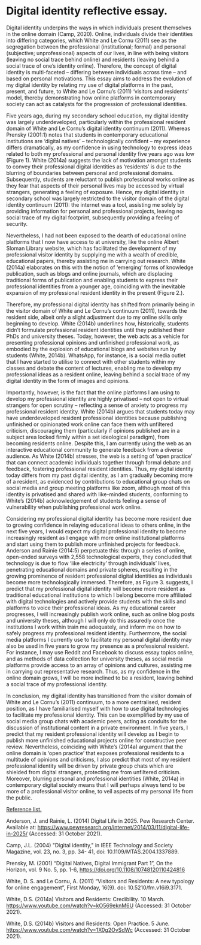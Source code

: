 # Digital identity reflective essay.

Digital identity underpins the ways in which individuals present themselves in the online domain 
(Camp, 2020). Online, individuals divide their identities into differing categories, which White and Le 
Cornu (2011) see as the segregation between the professional (institutional; formal) and personal 
(subjective; unprofessional) aspects of our lives, in line with being visitors (leaving no social trace 
behind online) and residents (leaving behind a social trace of one’s identity online). Therefore, the 
concept of digital identity is multi-faceted – differing between individuals across time – and based on
personal motivations. This essay aims to address the evolution of my digital identity by relating my 
use of digital platforms in the past, present, and future, to White and Le Cornu’s (2011) ‘visitors and 
residents’ model, thereby demonstrating how online platforms in contemporary society can act as 
catalysts for the progression of professional identities.

Five years ago, during my secondary school education, my digital identity was largely 
underdeveloped, particularly within the professional resident domain of White and Le Cornu’s digital 
identity continuum (2011). Whereas Prensky (2001:1) notes that students in contemporary 
educational institutions are ‘digital natives’ – technologically confident – my experience differs 
dramatically, as my confidence in using technology to express ideas related to both my professional 
and personal identity five years ago was low (Figure 1). White (2014a) suggests the lack of 
motivation amongst students to convey their professional digital identities as ‘residents’ is due to 
the blurring of boundaries between personal and professional domains. Subsequently, students are 
reluctant to publish professional works online as they fear that aspects of their personal lives may be 
accessed by virtual strangers, generating a feeling of exposure. Hence, my digital identity in 
secondary school was largely restricted to the visitor domain of the digital identity continuum
(2011): the internet was a tool, assisting me solely by providing information for personal and 
professional projects, leaving no social trace of my digital footprint, subsequently providing a feeling 
of security. 

Nevertheless, I had not been exposed to the dearth of educational online platforms that I now have 
access to at university, like the online Albert Sloman Library website, which has facilitated the 
development of my professional visitor identity by supplying me with a wealth of credible, 
educational papers, thereby assisting me in carrying out research. White (2014a) elaborates on this 
with the notion of ‘emerging’ forms of knowledge publication, such as blogs and online journals, 
which are displacing traditional forms of publication and enabling students to express their 
professional identities from a younger age, coinciding with the inevitable expansion of my 
professional resident identity in the present (Figure 2.).

Therefore, my professional digital identity has shifted from primarily being in the visitor domain of 
White and Le Cornu’s continuum (2011), towards the resident side, albeit only a slight adjustment 
due to my online skills only beginning to develop. White (2014b) underlines how, historically, 
students didn’t formulate professional resident identities until they published their PhDs and 
university theses. Today, however, the web acts as a vehicle for presenting professional opinions and 
unfinished professional work, as embodied by the explosion of educational blogs and websites run 
by students (White, 2014b). WhatsApp, for instance, is a social media outlet that I have started to 
utilise to connect with other students within my classes and debate the content of lectures, enabling 
me to develop my professional ideas as a resident online, leaving behind a social trace of my digital 
identity in the form of images and opinions.

Importantly, however, is the fact that the online platforms I am using to develop my professional 
identity are highly privatised – not open to virtual strangers for open scrutiny – reflecting a sense of 
anxiety to progress my professional resident identity. White (2014b) argues that students today may 
have underdeveloped resident professional identities because publishing unfinished or opinionated 
work online can face them with unfiltered criticism, discouraging them (particularly if opinions 
published are in a subject area locked firmly within a set ideological paradigm), from becoming 
residents online. Despite this, I am currently using the web as an interactive educational community 
to generate feedback from a diverse audience. As White (2014b) stresses, the web is a setting of 
‘open practice’ that can connect academic individuals together through formal debate and feedback,
fostering professional resident identities. Thus, my digital identity today differs from my past digital 
identity, as I am gradually becoming more of a resident, as evidenced by contributions to 
educational group chats on social media and group meeting platforms like zoom, although most of 
this identity is privatised and shared with like-minded students, conforming to White’s (2014b) 
acknowledgement of students feeling a sense of vulnerability when publishing professional work 
online.

Considering my professional digital identity has become more resident due to growing confidence in 
relaying educational ideas to others online, in the next five years, I would expect my digital 
professional identity to become increasingly resident as I engage with more online institutional 
platforms and start using them to publish more unfinished projects for feedback. Anderson and 
Rainie (2014:5) perpetuate this: through a series of online, open-ended surveys with 2,558 
technological experts, they concluded that technology is due to flow ‘like electricity’ through 
individuals’ lives, penetrating educational domains and private spheres, resulting in the growing 
prominence of resident professional digital identities as individuals become more technologically 
immersed. Therefore, as Figure 3. suggests, I predict that my professional digital identity will become 
more resident as traditional educational institutions to which I belong become more affiliated with
digital technologies and actively provide students with the skills and platforms to voice their 
professional ideas. As my educational career progresses, I will increasingly publish work online, such 
as online blog posts and university theses, although I will only do this assuredly once the institutions 
I work within train me adequately, and inform me on how to safely progress my professional 
resident identity. Furthermore, the social media platforms I currently use to facilitate my personal 
digital identity may also be used in five years to grow my presence as a professional resident. For 
instance, I may use Reddit and Facebook to discuss essay topics online, and as methods of data 
collection for university theses, as social media platforms provide access to an array of opinions and 
cultures, assisting me in carrying out representative research. Thus, as my confidence in the online 
domain grows, I will be more inclined to be a resident, leaving behind a social trace of my 
professional identity.

In conclusion, my digital identity has transitioned from the visitor domain of White and Le Cornu’s 
(2011) continuum, to a more centralised, resident position, as I have familiarised myself with how to 
use digital technologies to facilitate my professional identity. This can be exemplified by my use of
social media group chats with academic peers, acting as conduits for the discussion of institutional 
content in a private environment. In five years, I predict that my resident professional identity will 
develop as I begin to publish more unfinished educational projects online for constructive peer 
review. Nevertheless, coinciding with White’s (2014a) argument that the online domain is ‘open 
practice’ that exposes professional residents to a multitude of opinions and criticisms, I also predict 
that most of my resident professional identity will be driven by private group chats which are 
shielded from digital strangers, protecting me from unfiltered criticism. Moreover, blurring personal 
and professional identities (White, 2014a) in contemporary digital society means that I will perhaps 
always tend to be more of a professional visitor online, to veil aspects of my personal life from the 
public.

<ins>Reference list.</ins>

Anderson, J. and Rainie, L. (2014) Digital Life in 2025. Pew Research Center. Available at: 
https://www.pewresearch.org/internet/2014/03/11/digital-life-in-2025/ (Accessed: 31 October 
2021).

Camp, J.L. (2004) "Digital identity," in IEEE Technology and Society Magazine, vol. 23, no. 3, pp. 34-
41, doi: 10.1109/MTAS.2004.1337889.

Prensky, M. (2001) “Digital Natives, Digital Immigrant Part 1”, On the Horizon, vol. 9 No. 5, pp. 1-6, 
https://doi.org/10.1108/10748120110424816

White, D. S. and Le Cornu, A. (2011) “Visitors and Residents: A new typology for online 
engagement”, First Monday, 16(9). doi: 10.5210/fm.v16i9.3171.

White, D.S. (2014a) Visitors and Residents: Credibility. 10 March. 
https://www.youtube.com/watch?v=kO569eknM6U (Accessed: 31 October 2021).

White, D.S. (2014b) Visitors and Residents: Open Practice. 5 June.
https://www.youtube.com/watch?v=1X0g2OvSdWc (Accessed: 31 October 2021).
